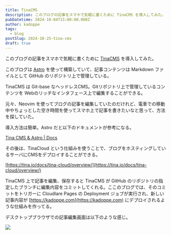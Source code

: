 ```yaml
---
title: TinaCMS
description: このブログの記事をスマホで気軽に書くために TinaCMS を導入してみた。
pubDatetime: 2024-10-04T15:00:00.000Z
author: kadoppe
tags:
  - blog
postSlug: 2024-10-25-tina-cms
draft: true
---
```


このブログの記事をスマホで気軽に書くために [TinaCMS](https://tina.io/) を導入してみた。

このブログは [Astro](https://astro.build/) を使って構築していて、記事コンテンツは Markdown ファイルとして GitHub のリポジトリ上で管理している。

TinaCMS は Git-base なヘッドレスCMS。Gitリポジトリ上で管理しているコンテンツを Webのリッチなインタフェース上で編集することができる。

元々、Neovim を使ってブログの記事を編集していたのだけれど、電車での移動中やちょっとした空き時間を使ってスマホ上で記事を書きたいなと思って、方法を探していた。

導入方法は簡単。Astro だと以下のドキュメントが参考になる。

[Tina CMS & Astro | Docs](https://docs.astro.build/en/guides/cms/tina-cms/)

その後は、TinaCloud という仕組みを使うことで、ブログをホスティングしているサーバにCMSをデプロイすることができる。

[https://tina.io/docs/tina-cloud/overview/](https://tina.io/docs/tina-cloud/overview/)

TinaCMS 上で記事を編集、保存すると TinaCMS が GitHub のリポジトリの指定したブランチに編集内容をコミットしてくれる。ここのブログでは、そのコミットをトリガーに Cloudlare Pages の Deployment ジョブが実行され、新しい記事内容が [https://kadoppe.com](https://kadoppe.com) にデプロイされるような仕組みを作ってる。

デスクトップブラウザでの記事編集画面は以下のような感じ。

![](/assets/blog/tina-cms-desktop.png)
